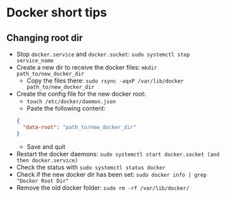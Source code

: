 # Docker short tips

## Changing root dir

- Stop `docker.service` and `docker.socket`: `sudo systemctl stop service_name`
- Create a new dir to receive the docker files: `mkdir path_to/new_docker_dir`
  - Copy the files there: `sudo rsync -aqxP /var/lib/docker path_to/new_docker_dir`
- Create the config file for the new docker root:
  - `touch /etc/docker/daemon.json`
  - Paste the following content:
  ```json
  {
    "data-root": "path_to/new_docker_dir"
  }
  ```
  - Save and quit
- Restart the docker daemons: `sudo systemctl start docker.socket (and then docker.service)`
- Check the status with `sudo systemctl status docker`
- Check if the new docker dir has been set: `sudo docker info | grep "Docker Root Dir"`
- Remove the old docker folder: `sudo rm -rf /var/lib/docker/`
